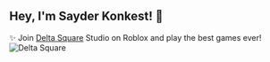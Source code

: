 ## Hey, I'm Sayder Konkest! 👋

✨ Join [Delta Square](https://www.roblox.com/communities/35140339/Delta-Square) Studio on Roblox and play the best games ever!
![Delta Square](https://media.discordapp.net/attachments/1338705515160666186/1346935411615731815/Delta_Square_-_Extents_Logo_2.jpg?ex=67c9feda&is=67c8ad5a&hm=d5bcb2a2fb156d4c1d61c4e31339581baab2bea6c34268f49f548d91efd8ef5b&=&format=webp&width=1528&height=573)
